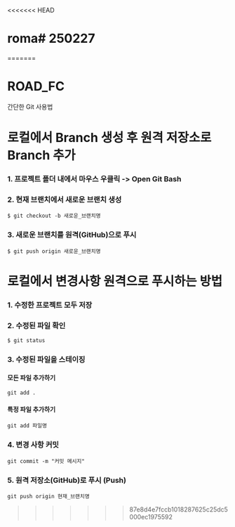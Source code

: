 <<<<<<< HEAD
# roma# 250227
=======
# ROAD_FC
간단한 Git 사용법

# 로컬에서 Branch 생성 후 원격 저장소로 Branch 추가
### 1. 프로젝트 폴더 내에서 마우스 우클릭 -> Open Git Bash

### 2. 현재 브랜치에서 새로운 브랜치 생성
`$ git checkout -b 새로운_브랜치명`

### 3. 새로운 브랜치를 원격(GitHub)으로 푸시
`$ git push origin 새로운_브랜치명`


# 로컬에서 변경사항 원격으로 푸시하는 방법
### 1. 수정한 프로젝트 모두 저장

### 2. 수정된 파일 확인
`$ git status`

### 3. 수정된 파일을 스테이징
#### 모든 파일 추가하기
`git add .`
#### 특정 파일 추가하기
`git add 파일명`

### 4. 변경 사항 커밋
`git commit -m "커밋 메시지"`

### 5. 원격 저장소(GitHub)로 푸시 (Push)
`git push origin 현재_브랜치명`
>>>>>>> 87e8d4e7fccb1018287625c25dc5000ec1975592
